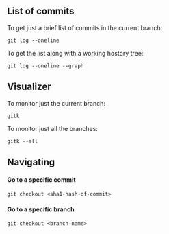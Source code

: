 

## List of commits

To get just a brief list of commits in the current branch:
  
```
git log --oneline
```

To get the list along with a working hostory tree:

```
git log --oneline --graph
```


## Visualizer

To monitor just the current branch:

```
gitk
```

To monitor just all the branches:

```
gitk --all
```


## Navigating

#### Go to a specific commit

```
git checkout <sha1-hash-of-commit>
```


#### Go to a specific branch

```
git checkout <branch-name>
```
